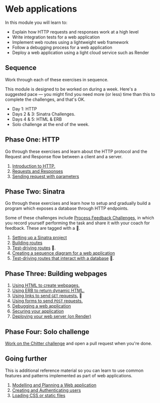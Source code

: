 # Web applications

In this module you will learn to:
  * Explain how HTTP requests and responses work at a high level
  * Write integration tests for a web application
  * Implement web routes using a lightweight web framework
  * Follow a debugging process for a web application
  * Deploy a web application using a light cloud service such as Render

## Sequence

Work through each of these exercises in sequence.

This module is designed to be worked on during a week. Here's a suggested pace — you might
find you need more (or less) time than this to complete the challenges, and that's OK.
 * Day 1: HTTP
 * Days 2 & 3: Sinatra Challenges.
 * Days 4 & 5: HTML & ERB
 * Solo challenge at the end of the week.

## Phase One: HTTP

Go through these exercises and learn about the HTTP protocol and the Request and Response
flow between a client and a server.

1. [Introduction to HTTP.](https://github.com/makersacademy/web-applications/blob/main/http_bites/01_intro_to_http.md)
2. [Requests and Responses](https://github.com/makersacademy/web-applications/blob/main/http_bites/02_requests_and_responses.md)
3. [Sending request with parameters](https://github.com/makersacademy/web-applications/blob/main/http_bites/03_request_parameters.md)

## Phase Two: Sinatra

Go through these exercises and learn how to setup and gradually build a program which
exposes a database through HTTP endpoints.

Some of these challenges include [Process Feedback
Challenges](https://github.com/makersacademy/golden-square/blob/main/pills/process_feedback_challenges.md),
in which you record yourself performing the task and share it with your coach for
feedback. These are tagged with a 📡.

1. [Setting up a Sinatra project](https://github.com/makersacademy/web-applications/blob/main/challenges/01_setting_up_sinatra_project.md)
2. [Building routes](https://github.com/makersacademy/web-applications/blob/main/challenges/02_building_a_route.md)
3. [Test-driving routes](https://github.com/makersacademy/web-applications/blob/main/challenges/03_test_driving_a_route.md) 📡.
4. [Creating a sequence diagram for a web application](https://github.com/makersacademy/web-applications/blob/main/challenges/04_creating_a_sequence_diagram.md)
5. [Test-driving routes that interact with a database](https://github.com/makersacademy/web-applications/blob/main/challenges/05_test_driving_route_with_database.md) 📡.

## Phase Three: Building webpages

1. [Using HTML to create webpages.](https://github.com/makersacademy/web-applications/blob/main/html_challenges/01_page_structure.md)
2. [Using ERB to return dynamic HTML.](https://github.com/makersacademy/web-applications/blob/main/html_challenges/02_using_erb_dynamic_page.md)
3. [Using links to send `GET` requests.](https://github.com/makersacademy/web-applications/blob/main/html_challenges/03_using_links.md) 📡
4. [Using forms to send `POST` requests.](https://github.com/makersacademy/web-applications/blob/main/html_challenges/04_using_forms.md) 
5. [Debugging a web application](https://github.com/makersacademy/web-applications/blob/main/html_challenges/05_debugging.md)
6. [Securing your application](https://github.com/makersacademy/web-applications/blob/main/html_challenges/06_securing_user_input.md)
6. [Deploying your web server (on Render)](https://github.com/makersacademy/web-applications/blob/main/html_challenges/07_deploying_render.md)

## Phase Four: Solo challenge

[Work on the Chitter challenge](https://github.com/makersacademy/chitter-challenge) and
open a pull request when you're done.

<!-- OMITTED -->

## Going further

This is additional reference material so you can learn to use common features and patterns
implemented as part of web applications.

1. [Modelling and Planning a Web application](https://github.com/makersacademy/web-applications/blob/main/pills/modelling_and_planning_web_application.md)
2. [Creating and Authenticating users](https://github.com/makersacademy/web-applications/blob/main/pills/user_authentication.md)
3. [Loading CSS or static files](https://github.com/makersacademy/web-applications/blob/main/pills/loading_css_or_static_files.md)
